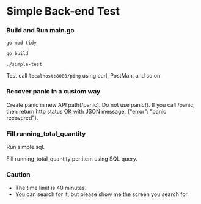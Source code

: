 # Simple Back-end Test

### Build and Run main.go

```
go mod tidy

go build

./simple-test
```

Test call `localhost:8080/ping` using curl, PostMan, and so on.

### Recover panic in a custom way
Create panic in new API path(/panic). Do not use panic().
If you call /panic, then return http status OK with JSON message, {"error": "panic recovered"}.

### Fill running_total_quantity
Run simple.sql.

Fill running_total_quantity per item using SQL query.

### Caution
- The time limit is 40 minutes.
- You can search for it, but please show me the screen you search for.